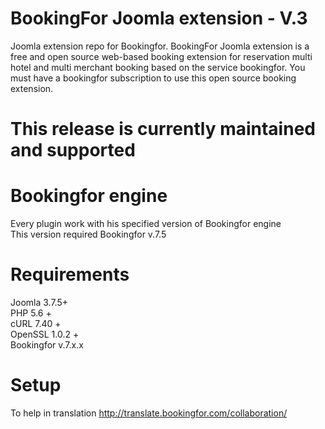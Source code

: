 # BookingFor Joomla extension - V.3
Joomla extension repo for Bookingfor. BookingFor Joomla extension is a free and open source web-based booking extension for reservation multi hotel and multi merchant booking based on the service bookingfor. You must have a bookingfor subscription to use this open source booking extension.

# This release is currently maintained and supported

# Bookingfor engine
Every plugin work with his specified version of Bookingfor engine<br/>
This version required Bookingfor v.7.5

# Requirements
Joomla 3.7.5+<br />
PHP 5.6 +<br/>
cURL 7.40 +<br/>
OpenSSL 1.0.2 +<br/>
Bookingfor v.7.x.x

# Setup
To help in translation
http://translate.bookingfor.com/collaboration/
